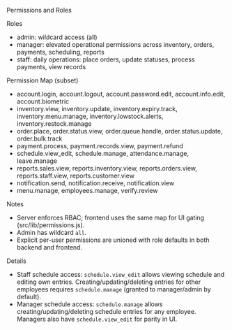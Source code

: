 Permissions and Roles

Roles

- admin: wildcard access (all)
- manager: elevated operational permissions across inventory, orders, payments, scheduling, reports
- staff: daily operations: place orders, update statuses, process payments, view records

Permission Map (subset)

- account.login, account.logout, account.password.edit, account.info.edit, account.biometric
- inventory.view, inventory.update, inventory.expiry.track, inventory.menu.manage, inventory.lowstock.alerts, inventory.restock.manage
- order.place, order.status.view, order.queue.handle, order.status.update, order.bulk.track
- payment.process, payment.records.view, payment.refund
- schedule.view_edit, schedule.manage, attendance.manage, leave.manage
- reports.sales.view, reports.inventory.view, reports.orders.view, reports.staff.view, reports.customer.view
- notification.send, notification.receive, notification.view
- menu.manage, employees.manage, verify.review

Notes

- Server enforces RBAC; frontend uses the same map for UI gating (src/lib/permissions.js).
- Admin has wildcard `all`.
- Explicit per-user permissions are unioned with role defaults in both backend and frontend.

Details

- Staff schedule access: `schedule.view_edit` allows viewing schedule and editing own entries. Creating/updating/deleting entries for other employees requires `schedule.manage` (granted to manager/admin by default).
- Manager schedule access: `schedule.manage` allows creating/updating/deleting schedule entries for any employee. Managers also have `schedule.view_edit` for parity in UI.
